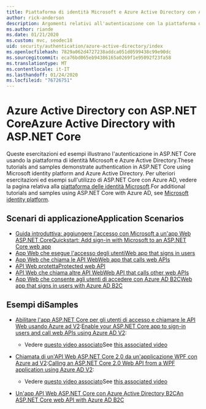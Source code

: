 ```yaml
---
title: Piattaforma di identità Microsoft e Azure Active Directory con ASP.NET Core
author: rick-anderson
description: Argomenti relativi all'autenticazione con la piattaforma di identità Microsoft Azure Active Directory per le app Web e le API nel ASP.NET Core.
ms.author: riande
ms.date: 01/21/2020
ms.custom: mvc, seodec18
uid: security/authentication/azure-active-directory/index
ms.openlocfilehash: 7829a062d4727238addca051d0599438c99e90dc
ms.sourcegitcommit: eca76bd065eb94386165a0269f1e95092f23fa58
ms.translationtype: MT
ms.contentlocale: it-IT
ms.lasthandoff: 01/24/2020
ms.locfileid: "76726751"
---
```

# <a name="azure-active-directory-with-aspnet-core"></a><span data-ttu-id="e52f5-103">Azure Active Directory con ASP.NET Core</span><span class="sxs-lookup"><span data-stu-id="e52f5-103">Azure Active Directory with ASP.NET Core</span></span>

<span data-ttu-id="e52f5-104">Queste esercitazioni ed esempi illustrano l'autenticazione in ASP.NET Core usando la piattaforma di identità Microsoft e Azure Active Directory.</span><span class="sxs-lookup"><span data-stu-id="e52f5-104">These tutorials and samples demonstrate authentication in ASP.NET Core using Microsoft identity platform and Azure Active Directory.</span></span> <span data-ttu-id="e52f5-105">Per ulteriori esercitazioni ed esempi sull'utilizzo di ASP.NET Core con Azure AD, vedere la pagina relativa alla [piattaforma delle identità Microsoft](/azure/active-directory/develop/).</span><span class="sxs-lookup"><span data-stu-id="e52f5-105">For additional tutorials and samples using ASP.NET Core with Azure AD, see [Microsoft identity platform](/azure/active-directory/develop/).</span></span>

## <a name="application-scenarios"></a><span data-ttu-id="e52f5-106">Scenari di applicazione</span><span class="sxs-lookup"><span data-stu-id="e52f5-106">Application Scenarios</span></span>

* [<span data-ttu-id="e52f5-107">Guida introduttiva: aggiungere l'accesso con Microsoft a un'app Web ASP.NET Core</span><span class="sxs-lookup"><span data-stu-id="e52f5-107">Quickstart: Add sign-in with Microsoft to an ASP.NET Core web app</span></span>](/azure/active-directory/develop/quickstart-v2-aspnet-core-webapp)
* [<span data-ttu-id="e52f5-108">App Web che esegue l'accesso degli utenti</span><span class="sxs-lookup"><span data-stu-id="e52f5-108">Web app that signs in users</span></span>](/azure/active-directory/develop/scenario-web-app-sign-user-overview?tabs=aspnetcore)
* [<span data-ttu-id="e52f5-109">App Web che chiama le API Web</span><span class="sxs-lookup"><span data-stu-id="e52f5-109">Web app that calls web APIs</span></span>](/azure/active-directory/develop/scenario-web-app-call-api-overview)
* [<span data-ttu-id="e52f5-110">API Web protetta</span><span class="sxs-lookup"><span data-stu-id="e52f5-110">Protected web API</span></span>](/azure/active-directory/develop/scenario-protected-web-api-overview)
* [<span data-ttu-id="e52f5-111">API Web che chiama altre API Web</span><span class="sxs-lookup"><span data-stu-id="e52f5-111">Web API that calls other web APIs</span></span>](/azure/active-directory/develop/scenario-web-api-call-api-overview)
* [<span data-ttu-id="e52f5-112">App Web che consente agli utenti di accedere con Azure AD B2C</span><span class="sxs-lookup"><span data-stu-id="e52f5-112">Web app that signs in users with Azure AD B2C</span></span>](xref:security/authentication/azure-ad-b2c)

## <a name="samples"></a><span data-ttu-id="e52f5-113">Esempi di</span><span class="sxs-lookup"><span data-stu-id="e52f5-113">Samples</span></span>

* <span data-ttu-id="e52f5-114">[Abilitare l'app ASP.NET Core per gli utenti di accesso e chiamare le API Web usando Azure ad V2](/samples/azure-samples/active-directory-aspnetcore-webapp-openidconnect-v2/enable-webapp-signin/):</span><span class="sxs-lookup"><span data-stu-id="e52f5-114">[Enable your ASP.NET Core app to sign-in users and call web APIs using Azure AD V2](/samples/azure-samples/active-directory-aspnetcore-webapp-openidconnect-v2/enable-webapp-signin/):</span></span> 
  * <span data-ttu-id="e52f5-115">Vedere [questo video associato](https://channel9.msdn.com/Events/Build/2018/THR5001)</span><span class="sxs-lookup"><span data-stu-id="e52f5-115">See [this associated video](https://channel9.msdn.com/Events/Build/2018/THR5001)</span></span>

* <span data-ttu-id="e52f5-116">[Chiamata di un'API Web ASP.NET Core 2,0 da un'applicazione WPF con Azure ad V2](/samples/azure-samples/active-directory-dotnet-native-aspnetcore-v2/calling-an-aspnet-core-web-api-from-a-wpf-application-using-azure-ad-v2/):</span><span class="sxs-lookup"><span data-stu-id="e52f5-116">[Calling an ASP.NET Core 2.0 Web API from a WPF application using Azure AD V2](/samples/azure-samples/active-directory-dotnet-native-aspnetcore-v2/calling-an-aspnet-core-web-api-from-a-wpf-application-using-azure-ad-v2/):</span></span> 
  * <span data-ttu-id="e52f5-117">Vedere [questo video associato](https://channel9.msdn.com/Events/Build/2018/THR5000)</span><span class="sxs-lookup"><span data-stu-id="e52f5-117">See [this associated video](https://channel9.msdn.com/Events/Build/2018/THR5000)</span></span>

* [<span data-ttu-id="e52f5-118">Un'app API Web ASP.NET Core con Azure Active Directory B2C</span><span class="sxs-lookup"><span data-stu-id="e52f5-118">An ASP.NET Core web API with Azure AD B2C</span></span>](https://azure.microsoft.com/resources/samples/active-directory-b2c-dotnetcore-webapi/)
